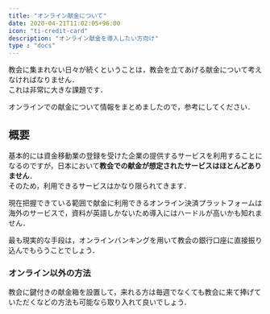 ```yaml
---
title: "オンライン献金について"
date: 2020-04-21T11:02:05+96:00
icon: "ti-credit-card"
description: "オンライン献金を導入したい方向け"
type : "docs"
---
```


教会に集まれない日々が続くということは，教会を立てあげる献金について考えなければなりません．  
これは非常に大きな課題です．  

オンラインでの献金について情報をまとめましたので，参考にしてください．  

## 概要  
基本的には資金移動業の登録を受けた企業の提供するサービスを利用することになるのですが，日本において**教会での献金が想定されたサービスはほとんどありません**．  
そのため，利用できるサービスはかなり限られてきます．  

現在把握できている範囲で献金に利用できるオンライン決済プラットフォームは海外のサービスで，資料が英語しかないため導入にはハードルが高いかも知れません．  

最も現実的な手段は，オンラインバンキングを用いて教会の銀行口座に直接振り込んでもらうことでしょう．  

### オンライン以外の方法  
教会に鍵付きの献金箱を設置して，来れる方は毎週でなくても教会に来て捧げていただくなどの方法も可能なら取り入れて良いでしょう．  
